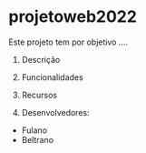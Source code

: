 # projetoweb2022

Este projeto tem por objetivo ....

1. Descrição

2. Funcionalidades

3. Recursos

4. Desenvolvedores:
  - Fulano
  - Beltrano
